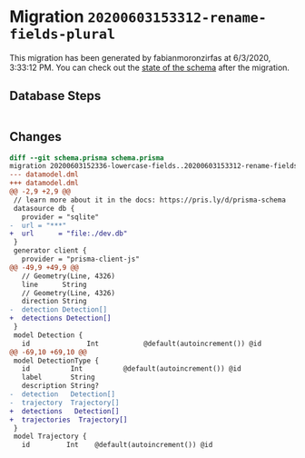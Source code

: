 # Migration `20200603153312-rename-fields-plural`

This migration has been generated by fabianmoronzirfas at 6/3/2020, 3:33:12 PM.
You can check out the [state of the schema](./schema.prisma) after the migration.

## Database Steps

```sql

```

## Changes

```diff
diff --git schema.prisma schema.prisma
migration 20200603152336-lowercase-fields..20200603153312-rename-fields-plural
--- datamodel.dml
+++ datamodel.dml
@@ -2,9 +2,9 @@
 // learn more about it in the docs: https://pris.ly/d/prisma-schema
 datasource db {
   provider = "sqlite"
-  url = "***"
+  url      = "file:./dev.db"
 }
 generator client {
   provider = "prisma-client-js"
@@ -49,9 +49,9 @@
   // Geometry(Line, 4326)
   line      String
   // Geometry(Line, 4326)
   direction String
-  detection Detection[]
+  detections Detection[]
 }
 model Detection {
   id              Int           @default(autoincrement()) @id
@@ -69,10 +69,10 @@
 model DetectionType {
   id          Int          @default(autoincrement()) @id
   label       String
   description String?
-  detection   Detection[]
-  trajectory  Trajectory[]
+  detections   Detection[]
+  trajectories  Trajectory[]
 }
 model Trajectory {
   id         Int    @default(autoincrement()) @id
```
